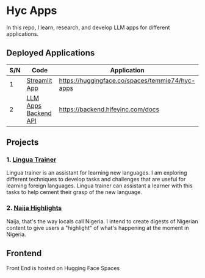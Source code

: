 # Hyc Apps

In this repo, I learn, research, and develop LLM apps for different applications.

## Deployed Applications

|S/N  | Code  | Application |
|---|---|---|
| 1  | [Streamlit App](https://huggingface.co/spaces/temmie74/hyc-apps)| https://huggingface.co/spaces/temmie74/hyc-apps |
| 2  | [LLM Apps Backend API](https://github.com/Temiloluwa/large-language-model-apps/tree/main/backend) | https://backend.hifeyinc.com/docs|


## Projects

### 1. [Lingua Trainer](https://github.com/Temiloluwa/lingua_trainer)

Lingua trainer is an assistant for learning new languages.
I am exploring different techniques to develop tasks and challenges that are useful for learning foreign languages.
Lingua trainer can assistant a learner with this tasks to help cement their grasp of the new language.


### 2. [Naija Highlights](https://github.com/Temiloluwa/naija_highlights)

Naija, that's the way locals call Nigeria.
I intend to create digests of Nigerian content to give users a "highlight" of what's happening at the moment in Nigeria.

## Frontend
Front End is hosted on Hugging Face Spaces